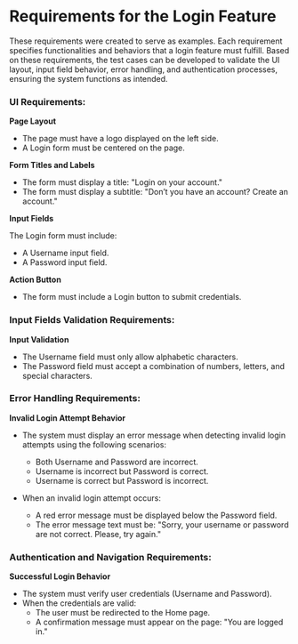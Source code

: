 # Requirements for the Login Feature

These requirements were created to serve as examples. Each requirement specifies functionalities and behaviors that a login feature must fulfill. Based on these requirements, the test cases can be developed to validate the UI layout, input field behavior, error handling, and authentication processes, ensuring the system functions as intended.

### UI Requirements:

**Page Layout**

- The page must have a logo displayed on the left side.
- A Login form must be centered on the page.

**Form Titles and Labels**

- The form must display a title: "Login on your account."
- The form must display a subtitle: "Don’t you have an account? Create an account."

**Input Fields**

The Login form must include:
  - A Username input field.
  - A Password input field.

**Action Button**

  - The form must include a Login button to submit credentials.

### Input Fields Validation Requirements:

**Input Validation**

  - The Username field must only allow alphabetic characters.
  - The Password field must accept a combination of numbers, letters, and special characters.

### Error Handling Requirements:

**Invalid Login Attempt Behavior**

  - The system must display an error message when detecting invalid login attempts using the following scenarios:
    - Both Username and Password are incorrect.
    - Username is incorrect but Password is correct.
    - Username is correct but Password is incorrect.

  - When an invalid login attempt occurs:
    - A red error message must be displayed below the Password field.
    - The error message text must be: "Sorry, your username or password are not correct. Please, try again."

### Authentication and Navigation Requirements:

**Successful Login Behavior**

  - The system must verify user credentials (Username and Password).
  - When the credentials are valid:
    - The user must be redirected to the Home page.
    - A confirmation message must appear on the page: "You are logged in."
